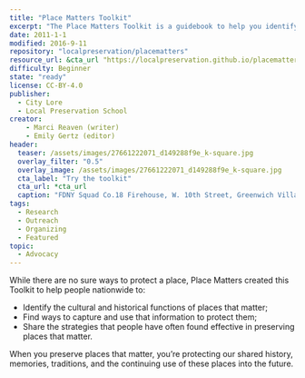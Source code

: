 ```yaml
---
title: "Place Matters Toolkit"
excerpt: "The Place Matters Toolkit is a guidebook to help you identify, promote, and protect places that you care about. The toolkit was originally created and published by the Place Matters program of City Lore in New York City."
date: 2011-1-1
modified: 2016-9-11
repository: "localpreservation/placematters"
resource_url: &cta_url "https://localpreservation.github.io/placematters/"
difficulty: Beginner
state: "ready"
license: CC-BY-4.0
publisher:
  - City Lore
  - Local Preservation School
creator:
    - Marci Reaven (writer)
    - Emily Gertz (editor)
header:
  teaser: /assets/images/27661222071_d149288f9e_k-square.jpg
  overlay_filter: "0.5"
  overlay_image: /assets/images/27661222071_d149288f9e_k-square.jpg
  cta_label: "Try the toolkit"
  cta_url: *cta_url
  caption: "FDNY Squad Co.18 Firehouse, W. 10th Street, Greenwich Village, New York City,  2015 December 15. Courtesy [Spencer Means/Flickr](https://www.flickr.com/photos/hunky_punk/27661222071/) ([CC BY-SA 2.0](https://creativecommons.org/licenses/by-nc/2.0/))"
tags:
  - Research
  - Outreach
  - Organizing
  - Featured
topic:
  - Advocacy
---
```


While there are no sure ways to protect a place, Place Matters created this Toolkit to help people nationwide to:

- Identify the cultural and historical functions of places that matter;
- Find ways to capture and use that information to protect them;
- Share the strategies that people have often found effective in preserving places that matter.

When you preserve places that matter, you’re protecting our shared history, memories, traditions, and the continuing use of these places into the future.
